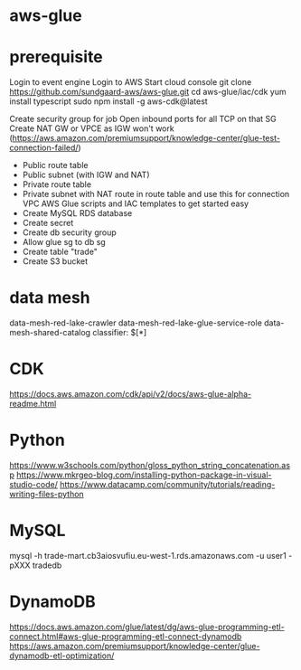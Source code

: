 # aws-glue

# prerequisite
Login to event engine
Login to AWS
Start cloud console
git clone https://github.com/sundgaard-aws/aws-glue.git
cd aws-glue/iac/cdk
yum install typescript
sudo npm install -g aws-cdk@latest

Create security group for job
Open inbound ports for all TCP on that SG
Create NAT GW or VPCE as IGW won't work (https://aws.amazon.com/premiumsupport/knowledge-center/glue-test-connection-failed/)
- Public route table
- Public subnet (with IGW and NAT)
- Private route table
- Private subnet with NAT route in route table and use this for connection VPC
AWS Glue scripts and IAC templates to get started easy
- Create MySQL RDS database
- Create secret
- Create db security group
- Allow glue sg to db sg
- Create table "trade"
- Create S3 bucket

# data mesh
data-mesh-red-lake-crawler
data-mesh-red-lake-glue-service-role
data-mesh-shared-catalog
classifier: $[*]

# CDK
https://docs.aws.amazon.com/cdk/api/v2/docs/aws-glue-alpha-readme.html

# Python
https://www.w3schools.com/python/gloss_python_string_concatenation.asp
https://www.mkrgeo-blog.com/installing-python-package-in-visual-studio-code/
https://www.datacamp.com/community/tutorials/reading-writing-files-python

# MySQL
mysql -h trade-mart.cb3aiosvufiu.eu-west-1.rds.amazonaws.com -u user1 -pXXX tradedb

# DynamoDB
https://docs.aws.amazon.com/glue/latest/dg/aws-glue-programming-etl-connect.html#aws-glue-programming-etl-connect-dynamodb
https://aws.amazon.com/premiumsupport/knowledge-center/glue-dynamodb-etl-optimization/